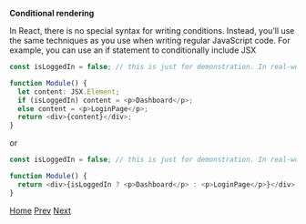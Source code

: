 **Conditional rendering**

In React, there is no special syntax for writing conditions. Instead, you’ll use the same techniques as you use when writing regular JavaScript code. For example, you can use an if statement to conditionally include JSX

```typescript
const isLoggedIn = false; // this is just for demonstration. In real-world we will have this kind of stuff in runtime

function Module() {
  let content: JSX.Element;
  if (isLoggedIn) content = <p>Dashboard</p>;
  else content = <p>LoginPage</p>;
  return <div>{content}</div>;
}
```

or

```typescript
const isLoggedIn = false; // this is just for demonstration. In real-world we will have this kind of stuff in runtime

function Module() {
  return <div>{isLoggedIn ? <p>Dashboard</p> : <p>LoginPage</p>}</div>;
}
```

[Home](../../readme.md)
[Prev](../2_jsx/readme.md)
[Next](../../readme.md)
